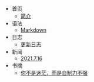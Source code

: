 * 首页
  * [简介](/README.md)
* 语法
  * [Markdown](/yufa.md) 
* 日志
  * [更新日志](/log.md)
* 新闻
  * [2021.7.16](/210716.md)
* 书摘
  * [你不是迷茫，而是自制力不强](/nibus.md)

